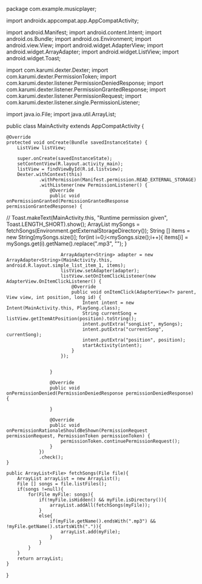 package com.example.musicplayer;

import androidx.appcompat.app.AppCompatActivity;

import android.Manifest;
import android.content.Intent;
import android.os.Bundle;
import android.os.Environment;
import android.view.View;
import android.widget.AdapterView;
import android.widget.ArrayAdapter;
import android.widget.ListView;
import android.widget.Toast;

import com.karumi.dexter.Dexter;
import com.karumi.dexter.PermissionToken;
import com.karumi.dexter.listener.PermissionDeniedResponse;
import com.karumi.dexter.listener.PermissionGrantedResponse;
import com.karumi.dexter.listener.PermissionRequest;
import com.karumi.dexter.listener.single.PermissionListener;

import java.io.File;
import java.util.ArrayList;

public class MainActivity extends AppCompatActivity {

    @Override
    protected void onCreate(Bundle savedInstanceState) {
        ListView listView;

        super.onCreate(savedInstanceState);
        setContentView(R.layout.activity_main);
        listView = findViewById(R.id.listview);
        Dexter.withContext(this)
                .withPermission(Manifest.permission.READ_EXTERNAL_STORAGE)
                .withListener(new PermissionListener() {
                    @Override
                    public void onPermissionGranted(PermissionGrantedResponse permissionGrantedResponse) {

//                        Toast.makeText(MainActivity.this, "Runtime permission given", Toast.LENGTH_SHORT).show();
                        ArrayList<File> mySongs = fetchSongs(Environment.getExternalStorageDirectory());
                        String [] items = new String[mySongs.size()];
                        for(int i=0;i<mySongs.size();i++){
                            items[i] = mySongs.get(i).getName().replace(".mp3", "");
                        }

                        ArrayAdapter<String> adapter = new ArrayAdapter<String>(MainActivity.this, android.R.layout.simple_list_item_1, items);
                        listView.setAdapter(adapter);
                        listView.setOnItemClickListener(new AdapterView.OnItemClickListener() {
                            @Override
                            public void onItemClick(AdapterView<?> parent, View view, int position, long id) {
                                Intent intent = new Intent(MainActivity.this, PlaySong.class);
                                String currentSong = listView.getItemAtPosition(position).toString();
                                intent.putExtra("songList", mySongs);
                                intent.putExtra("currentSong", currentSong);
                                intent.putExtra("position", position);
                                startActivity(intent);
                            }
                        });


                    }

                    @Override
                    public void onPermissionDenied(PermissionDeniedResponse permissionDeniedResponse) {

                    }

                    @Override
                    public void onPermissionRationaleShouldBeShown(PermissionRequest permissionRequest, PermissionToken permissionToken) {
                        permissionToken.continuePermissionRequest();
                    }
                })
                .check();
    }

    public ArrayList<File> fetchSongs(File file){
        ArrayList arrayList = new ArrayList();
        File [] songs = file.listFiles();
        if(songs !=null){
            for(File myFile: songs){
                if(!myFile.isHidden() && myFile.isDirectory()){
                    arrayList.addAll(fetchSongs(myFile));
                }
                else{
                    if(myFile.getName().endsWith(".mp3") && !myFile.getName().startsWith(".")){
                        arrayList.add(myFile);
                    }
                }
            }
        }
        return arrayList;
    }
}
